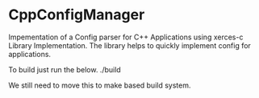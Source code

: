 # CppConfigManager
Impementation of a Config parser for C++ Applications using xerces-c Library Implementation.
The library helps to quickly implement config for applications.

To build just run the below.
./build 

We still need to move this to make based build system.
